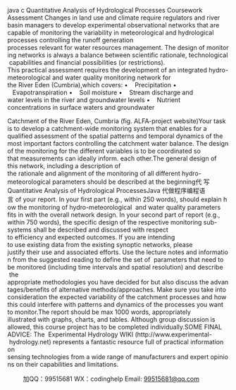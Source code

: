 java c
Quantitative Analysis of Hydrological Processes 
Coursework Assessment Changes in land use and climate require regulators and river basin managers to develop experimental observational networks that are capable of monitoring the variability in meteorological and hydrological processes controlling the runoff generation processes relevant for water resources management. The design of monitoring networks is always a balance between scientific rationale, technological capabilities and financial possibilities (or restrictions).
This practical assessment requires the development of an integrated hydro-meteorological and water quality monitoring network for the River Eden (Cumbria),which covers:
•    Precipitation
•    Evapotranspiration
•    Soil moisture
•    Stream discharge and water levels in the river and groundwater levels
•    Nutrient concentrations in surface waters and groundwater

Catchment of the River Eden, Cumbria (fig. ALFA-project website)Your task is to develop a catchment-wide monitoring system that enables for a qualified assessment of the spatial patterns and temporal dynamics of the most important factors controlling the catchment water balance. The design of the monitoring for the different variables is to be coordinated so that measurements can ideally inform. each other.The general design of this network, including a description of the rationale and alignment of the monitoring of all different hydro-meteorological parameters should be described at the beginning代 写Quantitative Analysis of Hydrological ProcessesJava
代做程序编程语言 of your report. In your first part (e.g., within 250 words), should explain how the monitoring of hydro-meteorological  and water quality parameters fits in with the overall network design. In your second part of report (e.g., within 750 words), the specific design of the respective monitoring sub-systems shall be described and discussed with respect to efficiency and expected outcomes. If you are intending to use existing data from the existing synoptic networks, please justify their use and associated efforts. Use the lecture notes and information from the suggested reading to define the set of  parameters that need to be monitored (including time intervals and spatial resolution) and describe  the appropriate methodologies you have decided for but also discuss the advantages/benefits of alternative methods/approaches. Make sure you take into consideration the expected variability of the catchment processes and how this could interfere with patterns and dynamics of the processes you want to monitor.The report should be max 1000 words, appropriately illustrated with graphs, charts, and tables. Although group discussion is allowed, this course project has to be completed individually.SOME FINAL  ADVICE: The  Experimental Hydrology WIKI (http://www.experimental- hydrology.net) represents a fantastic resource full of practical information on sensing technologies from a wide range of manufacturers and expert opinions on their capabilities and limitations.




         
加QQ：99515681  WX：codinghelp  Email: 99515681@qq.com
